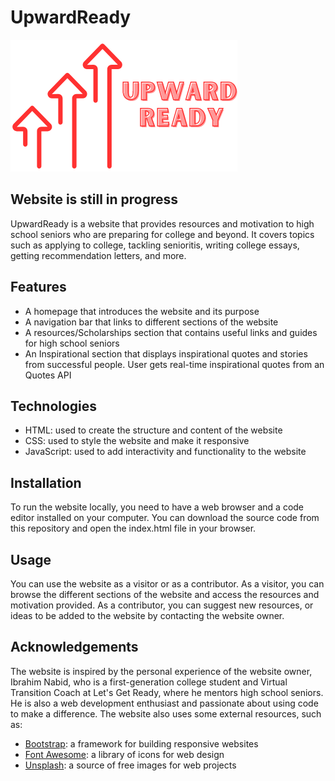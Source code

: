 # UpwardReady

![Getting Started](images/UpwardReadyLogoCloseUp.png)

## Website is still in progress

UpwardReady is a website that provides resources and motivation to high school seniors who are preparing for college and beyond. It covers topics such as applying to college, tackling senioritis, writing college essays, getting recommendation letters, and more.

## Features

- A homepage that introduces the website and its purpose
- A navigation bar that links to different sections of the website
- A resources/Scholarships section that contains useful links and guides for high school seniors
- An Inspirational section that displays inspirational quotes and stories from successful people. User gets real-time inspirational quotes from an Quotes API
<!-- - A contact section that allows users to send feedback or questions to the website owner -->

## Technologies

- HTML: used to create the structure and content of the website
- CSS: used to style the website and make it responsive
- JavaScript: used to add interactivity and functionality to the website

## Installation

To run the website locally, you need to have a web browser and a code editor installed on your computer. You can download the source code from this repository and open the index.html file in your browser.

## Usage

You can use the website as a visitor or as a contributor. As a visitor, you can browse the different sections of the website and access the resources and motivation provided. As a contributor, you can suggest new resources, or ideas to be added to the website by contacting the website owner.

## Acknowledgements

The website is inspired by the personal experience of the website owner, Ibrahim Nabid, who is a first-generation college student and Virtual Transition Coach at Let's Get Ready, where he mentors high school seniors. He is also a web development enthusiast and passionate about using code to make a difference. The website also uses some external resources, such as:

- [Bootstrap](https://getbootstrap.com/): a framework for building responsive websites
- [Font Awesome](https://fontawesome.com/): a library of icons for web design
- [Unsplash](https://unsplash.com/): a source of free images for web projects
